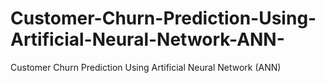 # Customer-Churn-Prediction-Using-Artificial-Neural-Network-ANN-
Customer Churn Prediction Using Artificial Neural Network (ANN)
